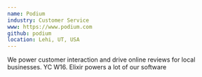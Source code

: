 ```yaml
---
name: Podium
industry: Customer Service
www: https://www.podium.com
github: podium
location: Lehi, UT, USA
---
```

We power customer interaction and drive online reviews for local businesses. YC W16. Elixir powers a lot of our software
